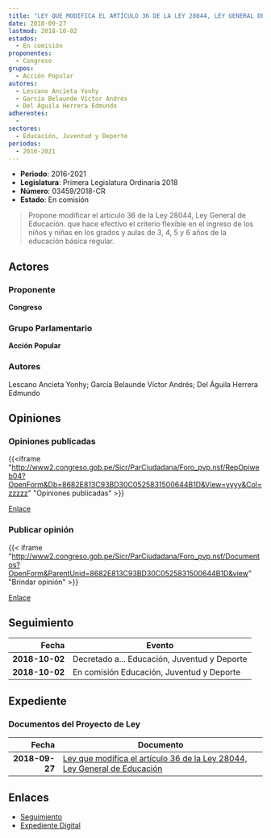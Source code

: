 ```yaml
---
title: "LEY QUE MODIFICA EL ARTÍCULO 36 DE LA LEY 28044, LEY GENERAL DE EDUCACIÓN"
date: 2018-09-27
lastmod: 2018-10-02
estados: 
  - En comisión
proponentes: 
  - Congreso
grupos: 
  - Acción Popular
autores: 
  - Lescano Ancieta Yonhy
  - García Belaunde Víctor Andrés
  - Del Águila Herrera Edmundo
adherentes: 
  - 
sectores: 
  - Educación, Juventud y Deporte
periodos: 
  - 2016-2021
---
```


- **Periodo**: 2016-2021
- **Legislatura**: Primera Legislatura Ordinaria 2018
- **Número**: 03459/2018-CR
- **Estado**: En comisión

> Propone modificar el artículo 36 de la Ley 28044, Ley General de Educación. que hace efectivo el criterio flexible en el ingreso de los niños y niñas en los grados y aulas de 3, 4, 5 y 6 años de la educación básica regular.


## Actores

### Proponente

**Congreso**

### Grupo Parlamentario

**Acción Popular**

### Autores

Lescano Ancieta Yonhy; García Belaunde Víctor Andrés; Del Águila Herrera Edmundo


## Opiniones

### Opiniones publicadas

{{<iframe "http://www2.congreso.gob.pe/Sicr/ParCiudadana/Foro_pvp.nsf/RepOpiweb04?OpenForm&Db=8682E813C93BD30C0525831500644B1D&View=yyyy&Col=zzzzz" "Opiniones publicadas" >}}

[Enlace](http://www2.congreso.gob.pe/Sicr/ParCiudadana/Foro_pvp.nsf/RepOpiweb04?OpenForm&Db=8682E813C93BD30C0525831500644B1D&View=yyyy&Col=zzzzz)
### Publicar opinión

{{< iframe "http://www2.congreso.gob.pe/Sicr/ParCiudadana/Foro_pvp.nsf/Documentos?OpenForm&ParentUnid=8682E813C93BD30C0525831500644B1D&view" "Brindar opinión" >}}

[Enlace](http://www2.congreso.gob.pe/Sicr/ParCiudadana/Foro_pvp.nsf/Documentos?OpenForm&ParentUnid=8682E813C93BD30C0525831500644B1D&view)

## Seguimiento

| Fecha | Evento |
|------:|--------|
| **2018-10-02** | Decretado a... Educación, Juventud y Deporte|
| **2018-10-02** | En comisión Educación, Juventud y Deporte|


## Expediente


### Documentos del Proyecto de Ley

| Fecha | Documento |
|------:|--------|
| **2018-09-27** | [Ley que modifica el artículo 36 de la Ley 28044, Ley General de Educación](http://www.leyes.congreso.gob.pe/Documentos/2016_2021/Proyectos_de_Ley_y_de_Resoluciones_Legislativas/PL0345920180927.pdf) |

## Enlaces 

- [Seguimiento](http://www2.congreso.gob.pe/Sicr/TraDocEstProc/CLProLey2016.nsf/f7fff46988ca05b1052578e100829cc7/412c95a573f27bb505258315007f6e90?OpenDocument)
- [Expediente Digital](http://www2.congreso.gob.pe/Sicr/TraDocEstProc/CLProLey2016.nsf/f7fff46988ca05b1052578e100829cc7/412c95a573f27bb505258315007f6e90?OpenDocument&Click=05257FB7005EB655.eb71d0cf91d8294e05256cdf006b5706/$Body/0.1C6C)
